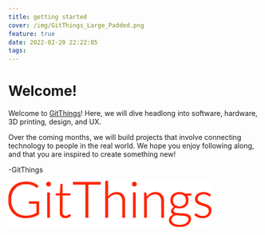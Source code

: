 ```yaml
---
title: getting started
cover: /img/GitThings_Large_Padded.png
feature: true
date: 2022-02-20 22:22:05
tags:
---
```


# Welcome!
Welcome to [GitThings](https://gitthings.xyz/)! Here, we will dive headlong into software, hardware, 3D printing, design, and UX.

Over the coming months, we will build projects that involve connecting technology to people in the real world. We hope you enjoy following along, and that you are inspired to create something new!

-GitThings


![GitThings](/img/GitThings.png)
